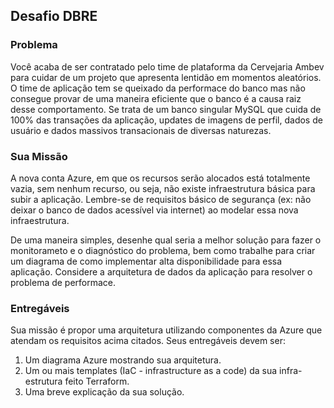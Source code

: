 ## Desafio DBRE

### Problema
Você acaba de ser contratado pelo time de plataforma da Cervejaria Ambev para cuidar de um projeto que apresenta lentidão em momentos aleatórios. O time de aplicação tem se queixado da performace do banco mas não consegue provar de uma maneira eficiente que o banco é a causa raiz desse comportamento. Se trata de um banco singular MySQL que cuida de 100% das transações da aplicação, updates de imagens de perfil, dados de usuário e dados massivos transacionais de diversas naturezas.  

### Sua Missão 
A nova conta Azure, em que os recursos serão alocados está totalmente vazia, sem nenhum recurso, ou seja, não existe infraestrutura básica para subir a aplicação. Lembre-se de requisitos básico  de segurança (ex: não deixar o banco de dados acessível via internet) ao modelar essa nova infraestrutura.  

De uma maneira simples, desenhe qual seria a melhor solução para fazer o monitorameto e o diagnóstico do problema, bem como trabalhe para criar um diagrama de como implementar alta disponibilidade para essa aplicação. Considere a arquitetura de dados da aplicação para resolver o problema de performace.  

### Entregáveis
Sua missão é propor uma arquitetura utilizando componentes da Azure que atendam os requisitos acima citados. Seus entregáveis devem ser: 
1. Um diagrama Azure mostrando sua arquitetura.  
2. Um ou mais templates (IaC - infrastructure as a code) da sua infra-estrutura feito Terraform. 
3. Uma breve explicação da sua solução. 



